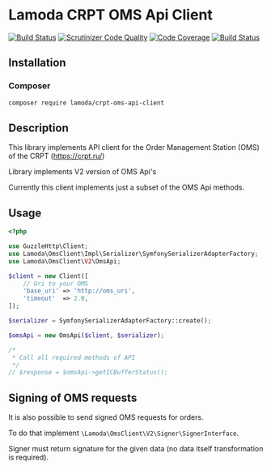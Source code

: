 Lamoda CRPT OMS Api Client
==========================

[![Build Status](https://travis-ci.org/lamoda/crpt-oms-api-client.svg?branch=master)](https://travis-ci.org/lamoda/crpt-oms-api-client)
[![Scrutinizer Code Quality](https://scrutinizer-ci.com/g/lamoda/crpt-oms-api-client/badges/quality-score.png?b=master)](https://scrutinizer-ci.com/g/lamoda/crpt-oms-api-client/?branch=master)
[![Code Coverage](https://scrutinizer-ci.com/g/lamoda/crpt-oms-api-client/badges/coverage.png?b=master)](https://scrutinizer-ci.com/g/lamoda/crpt-oms-api-client/?branch=master)
[![Build Status](https://scrutinizer-ci.com/g/lamoda/crpt-oms-api-client/badges/build.png?b=master)](https://scrutinizer-ci.com/g/lamoda/crpt-oms-api-client/build-status/master)

## Installation

### Composer

```sh
composer require lamoda/crpt-oms-api-client
```

## Description

This library implements API client for the Order Management Station (OMS) of the CRPT (https://crpt.ru/)

Library implements V2 version of OMS Api's

Currently this client implements just a subset of the OMS Api methods.

## Usage

```php
<?php

use GuzzleHttp\Client;
use Lamoda\OmsClient\Impl\Serializer\SymfonySerializerAdapterFactory;
use Lamoda\OmsClient\V2\OmsApi;

$client = new Client([
    // Uri to your OMS
    'base_uri' => 'http://oms_uri',
    'timeout'  => 2.0,
]);

$serializer = SymfonySerializerAdapterFactory::create();

$omsApi = new OmsApi($client, $serializer);

/*
 * Call all required methods of API
 */
// $response = $omsApi->getICBufferStatus();
```

## Signing of OMS requests

It is also possible to send signed OMS requests for orders.

To do that implement `\Lamoda\OmsClient\V2\Signer\SignerInterface`. 

Signer must return signature for the given data (no data itself transformation is required).
